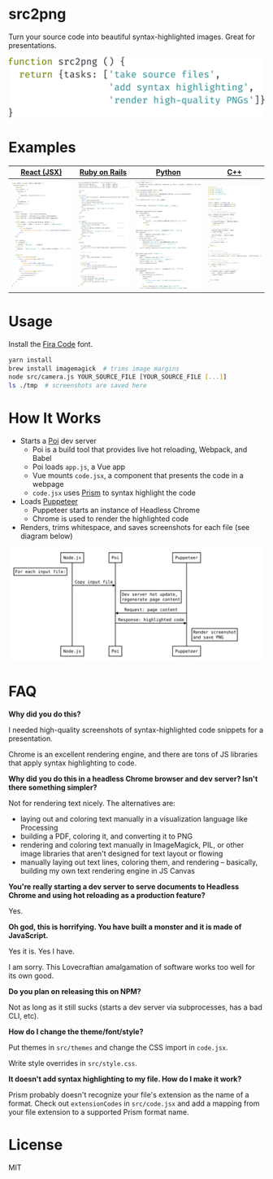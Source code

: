 # src2png

Turn your source code into beautiful syntax-highlighted images. Great for presentations.

<img src="/docs/banner.js.png" width="600px">

# Examples

[React (JSX)](https://facebook.github.io/react/tutorial/tutorial.html)  |  [Ruby on Rails](https://bitbucket.org/railstutorial/sample_app_4th_ed/src/5dd7038b99dd331285cf003cfd3f59ba06376027/app/controllers/password_resets_controller.rb?at=master&fileviewer=file-view-default)  |  [Python](https://github.com/allisson/flask-example/blob/master/accounts/views.py)  |  [C++](https://github.com/arduino/Arduino/blob/master/hardware/arduino/avr/libraries/Wire/src/Wire.cpp)
------------------------------------------------------------------------|------------------------------------------------------------------------------------------------------------------------------------------------------------------------------------------------------------|-------------------------------------------------------------------------------------|--------------------------------------------------------------------------------------------------------
![](/docs/react.jsx.png)                                                |  ![](/docs/rails.rb.png)                                                                                                                                                                                   |  ![](/docs/flask.py.png)                                                            |  ![](/docs/arduino.cpp.png)

# Usage

Install the [Fira Code](https://github.com/tonsky/FiraCode) font.

```sh
yarn install
brew install imagemagick  # trims image margins
node src/camera.js YOUR_SOURCE_FILE [YOUR_SOURCE_FILE [...]]
ls ./tmp  # screenshots are saved here
```

# How It Works

* Starts a [Poi](https://github.com/egoist/poi) dev server
  * Poi is a build tool that provides live hot reloading, Webpack, and Babel
  * Poi loads `app.js`, a Vue app
  * Vue mounts `code.jsx`, a component that presents the code in a webpage
  * `code.jsx` uses [Prism](http://prismjs.com/) to syntax highlight the code
* Loads [Puppeteer](https://github.com/GoogleChrome/puppeteer)
  * Puppeteer starts an instance of Headless Chrome
  * Chrome is used to render the highlighted code
* Renders, trims whitespace, and saves screenshots for each file (see diagram below)

![](/docs/foreach_seq_diag.svg)

# FAQ

**Why did you do this?**

I needed high-quality screenshots of syntax-highlighted code snippets for a presentation.

Chrome is an excellent rendering engine, and there are tons of JS libraries that apply syntax highlighting to code.

**Why did you do this in a headless Chrome browser and dev server? Isn't there something simpler?**

Not for rendering text nicely. The alternatives are:

* laying out and coloring text manually in a visualization language like Processing
* building a PDF, coloring it, and converting it to PNG
* rendering and coloring text manually in ImageMagick, PIL, or other image libraries that aren't designed for text layout or flowing
* manually laying out text lines, coloring them, and rendering – basically, building my own text rendering engine in JS Canvas

**You're really starting a dev server to serve documents to Headless Chrome and using hot reloading as a production feature?**

Yes.

**Oh god, this is horrifying. You have built a monster and it is made of JavaScript.**

Yes it is. Yes I have.

I am sorry. This Lovecraftian amalgamation of software works too well for its own good.

**Do you plan on releasing this on NPM?**

Not as long as it still sucks (starts a dev server via subprocesses, has a bad CLI, etc).

**How do I change the theme/font/style?**

Put themes in `src/themes` and change the CSS import in `code.jsx`.

Write style overrides in `src/style.css`.

**It doesn't add syntax highlighting to my file. How do I make it work?**

Prism probably doesn't recognize your file's extension as the name of a format. Check out `extensionCodes` in `src/code.jsx` and add a mapping from your file extension to a supported Prism format name.

# License

MIT
